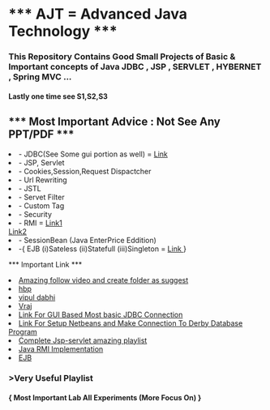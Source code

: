 <h1>*** AJT = Advanced Java Technology ***</h1>

<h3>This Repository Contains Good Small Projects of Basic & Important concepts of Java JDBC , JSP , SERVLET , HYBERNET , Spring MVC ...</h3>
<h4>Lastly one time see S1,S2,S3</h4>

<h2>*** Most Important Advice : Not See Any PPT/PDF ***</h2>


<li>- JDBC(See Some gui portion as well) = <a href="https://youtu.be/lZbl7Q21t4s" target="_blank" > Link </a> </li>
<li>- JSP, Servlet </li>
<li>- Cookies,Session,Request Dispactcher </li>
<li>- Url Rewriting </li>
<li>- JSTL </li>
<li>- Servet Filter </li> 
<li>- Custom Tag </li>
<li>- Security </li>
<li>- RMI =   <a href="https://www.youtube.com/watch?v=XLJmx-BXo-A target="_blank" "> Link1 </a> </li> 
<a href="https://www.youtube.com/watch?v=bGrQ0v12rVY" target="_blank" >Link2 </a> 
<li>- SessionBean (Java EnterPrice Eddition)  </li>
<li>-{ EJB  (i)Sateless (ii)Statefull (iii)Singleton = <a href="https://www.youtube.com/playlist?list=PLsyeobzWxl7rsZPajEm5GnIWosY1mMxbd" target="_blank" > Link </a> } </li>


*** Important Link ***
<li><a href="https://drive.google.com/drive/u/0/folders/1nV-eT6UxYvxJdLOxAJF3z5AQUGKdo_PI" target="_blank" > Amazing follow video and create folder as suggest </a></li>
<li><a href="https://sites.google.com/site/prajapatiharshadb/class-notes-for-students" target="_blank" >hbp </a></li>
<li><a href="https://sites.google.com/site/vipulkdabhi/class-notes-for-students?authuser=0" target="_blank" > vipul dabhi </a></li>

<li><a href="https://drive.google.com/drive/folders/1mX6hMkSYbWk6y7unIsI38Cs07aeTYsD3" target="_blank" > Vraj </a></li>
<li> <a href="https://drive.google.com/drive/folders/1mX6hMkSYbWk6y7unIsI38Cs07aeTYsD3" target="_blank"> Link For GUI Based Most basic JDBC Connection </a> </li>
<li> <a href="https://drive.google.com/drive/u/0/folders/1nV-eT6UxYvxJdLOxAJF3z5AQUGKdo_PI" target="_blank"> Link For Setup Netbeans and Make Connection To Derby Database Program </a> </li>
<li> <a href="https://youtube.com/playlist?list=PL0zysOflRCel5BSXoslpfDawe8FyyOSZb" target="_blank"> Complete Jsp-servlet amazing playlist  </a></li>
<li> <a href=" https://youtu.be/ya6LSHhJfvM" target="_blank" > Java RMI Implementation </a></li>
<li><a href="https://youtu.be/jhcoCVWyQDs" target="_blank"> EJB </a> </li>
<h3 <a href= "https://www.youtube.com/playlist?list=PL0zysOflRCel5BSXoslpfDawe8FyyOSZb" target="_blank" > >Very Useful Playlist  </a> </h3>
<h4>{ Most Important Lab All Experiments (More Focus On) }</h4>
                                                                                                 


